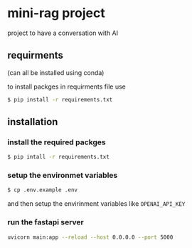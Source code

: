 # mini-rag project

project to have a conversation with AI

## requirments
(can all be installed using conda)

to install packges in requirments file use 
```bash
$ pip install -r requirements.txt
```

## installation
### install the required packges
```bash
$ pip intall -r requirements.txt
```

### setup the environmet variables 

```bash
$ cp .env.example .env
```

and then setup the envirinment variables like `OPENAI_API_KEY`

### run the fastapi server

```bash
uvicorn main:app --reload --host 0.0.0.0 --port 5000
```
